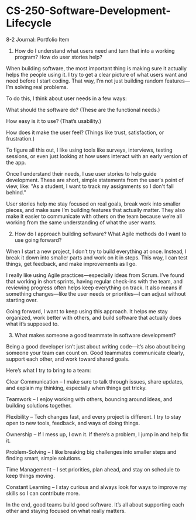 # CS-250-Software-Development-Lifecycle

8-2 Journal: Portfolio Item

1. How do I understand what users need and turn that into a working program? How do user stories help?

When building software, the most important thing is making sure it actually helps the people using it. I try to get a clear picture of what users want and need before I start coding. That way, I’m not just building random features—I’m solving real problems.

To do this, I think about user needs in a few ways:

What should the software do? (These are the functional needs.)

How easy is it to use? (That’s usability.)

How does it make the user feel? (Things like trust, satisfaction, or frustration.)

To figure all this out, I like using tools like surveys, interviews, testing sessions, or even just looking at how users interact with an early version of the app.

Once I understand their needs, I use user stories to help guide development. These are short, simple statements from the user's point of view, like: "As a student, I want to track my assignments so I don't fall behind."

User stories help me stay focused on real goals, break work into smaller pieces, and make sure I’m building features that actually matter. They also make it easier to communicate with others on the team because we’re all working from the same understanding of what the user wants.

2. How do I approach building software? What Agile methods do I want to use going forward?

When I start a new project, I don’t try to build everything at once. Instead, I break it down into smaller parts and work on it in steps. This way, I can test things, get feedback, and make improvements as I go.

I really like using Agile practices—especially ideas from Scrum. I’ve found that working in short sprints, having regular check-ins with the team, and reviewing progress often helps keep everything on track. It also means if something changes—like the user needs or priorities—I can adjust without starting over.

Going forward, I want to keep using this approach. It helps me stay organized, work better with others, and build software that actually does what it’s supposed to.

3. What makes someone a good teammate in software development?

Being a good developer isn’t just about writing code—it’s also about being someone your team can count on. Good teammates communicate clearly, support each other, and work toward shared goals.

Here’s what I try to bring to a team:

Clear Communication – I make sure to talk through issues, share updates, and explain my thinking, especially when things get tricky.

Teamwork – I enjoy working with others, bouncing around ideas, and building solutions together.

Flexibility – Tech changes fast, and every project is different. I try to stay open to new tools, feedback, and ways of doing things.

Ownership – If I mess up, I own it. If there’s a problem, I jump in and help fix it.

Problem-Solving – I like breaking big challenges into smaller steps and finding smart, simple solutions.

Time Management – I set priorities, plan ahead, and stay on schedule to keep things moving.

Constant Learning – I stay curious and always look for ways to improve my skills so I can contribute more.

In the end, good teams build good software. It’s all about supporting each other and staying focused on what really matters.

